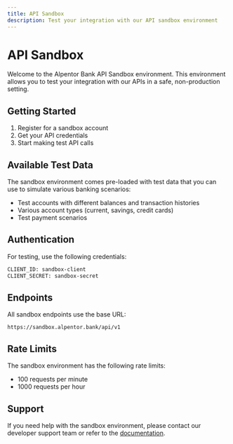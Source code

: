 ```yaml
---
title: API Sandbox
description: Test your integration with our API sandbox environment
---
```


# API Sandbox

Welcome to the Alpentor Bank API Sandbox environment. This environment allows you to test your integration with our APIs in a safe, non-production setting.

## Getting Started

1. Register for a sandbox account
2. Get your API credentials
3. Start making test API calls

## Available Test Data

The sandbox environment comes pre-loaded with test data that you can use to simulate various banking scenarios:

- Test accounts with different balances and transaction histories
- Various account types (current, savings, credit cards)
- Test payment scenarios

## Authentication

For testing, use the following credentials:

```bash
CLIENT_ID: sandbox-client
CLIENT_SECRET: sandbox-secret
```

## Endpoints

All sandbox endpoints use the base URL:

```
https://sandbox.alpentor.bank/api/v1
```

## Rate Limits

The sandbox environment has the following rate limits:
- 100 requests per minute
- 1000 requests per hour

## Support

If you need help with the sandbox environment, please contact our developer support team or refer to the [documentation](/docs/intro). 